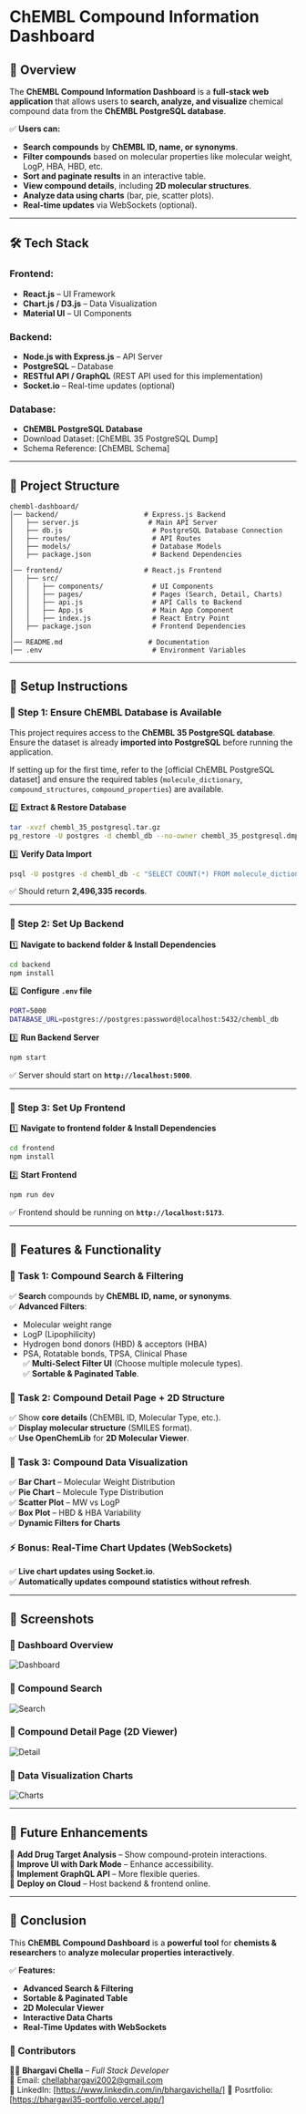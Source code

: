 # **ChEMBL Compound Information Dashboard**

## **📌 Overview**

The **ChEMBL Compound Information Dashboard** is a **full-stack web application** that allows users to **search, analyze, and visualize** chemical compound data from the **ChEMBL PostgreSQL database**.

✅ **Users can:**

- **Search compounds** by **ChEMBL ID, name, or synonyms**.
- **Filter compounds** based on molecular properties like molecular weight, LogP, HBA, HBD, etc.
- **Sort and paginate results** in an interactive table.
- **View compound details**, including **2D molecular structures**.
- **Analyze data using charts** (bar, pie, scatter plots).
- **Real-time updates** via WebSockets (optional).

---

## **🛠 Tech Stack**

### **Frontend:**

- **React.js** – UI Framework
- **Chart.js / D3.js** – Data Visualization
- **Material UI** – UI Components

### **Backend:**

- **Node.js with Express.js** – API Server
- **PostgreSQL** – Database
- **RESTful API / GraphQL** (REST API used for this implementation)
- **Socket.io** – Real-time updates (optional)

### **Database:**

- **ChEMBL PostgreSQL Database**
- Download Dataset: [ChEMBL 35 PostgreSQL Dump]
- Schema Reference: [ChEMBL Schema]

---

## **📂 Project Structure**

```
chembl-dashboard/
│── backend/                     # Express.js Backend
│   ├── server.js                 # Main API Server
│   ├── db.js                      # PostgreSQL Database Connection
│   ├── routes/                    # API Routes
│   ├── models/                    # Database Models
│   ├── package.json               # Backend Dependencies
│
│── frontend/                    # React.js Frontend
│   ├── src/
│   │   ├── components/            # UI Components
│   │   ├── pages/                 # Pages (Search, Detail, Charts)
│   │   ├── api.js                 # API Calls to Backend
│   │   ├── App.js                 # Main App Component
│   │   ├── index.js               # React Entry Point
│   ├── package.json               # Frontend Dependencies
│
│── README.md                     # Documentation
│── .env                           # Environment Variables
```

---

## **🚀 Setup Instructions**

### 📌 Step 1: Ensure ChEMBL Database is Available  
This project requires access to the **ChEMBL 35 PostgreSQL database**. Ensure the dataset is already **imported into PostgreSQL** before running the application.

If setting up for the first time, refer to the [official ChEMBL PostgreSQL dataset] and ensure the required tables (`molecule_dictionary`, `compound_structures`, `compound_properties`) are available.


2️⃣ **Extract & Restore Database**

```sh
tar -xvzf chembl_35_postgresql.tar.gz
pg_restore -U postgres -d chembl_db --no-owner chembl_35_postgresql.dmp
```

3️⃣ **Verify Data Import**

```sh
psql -U postgres -d chembl_db -c "SELECT COUNT(*) FROM molecule_dictionary;"
```

✅ Should return **2,496,335 records**.

---

### **📌 Step 2: Set Up Backend**

1️⃣ **Navigate to backend folder & Install Dependencies**

```sh
cd backend
npm install
```

2️⃣ **Configure `.env` file**

```sh
PORT=5000
DATABASE_URL=postgres://postgres:password@localhost:5432/chembl_db
```

3️⃣ **Run Backend Server**

```sh
npm start
```

✅ Server should start on **`http://localhost:5000`**.

---

### **📌 Step 3: Set Up Frontend**

1️⃣ **Navigate to frontend folder & Install Dependencies**

```sh
cd frontend
npm install
```

2️⃣ **Start Frontend**

```sh
npm run dev
```

✅ Frontend should be running on **`http://localhost:5173`**.

---

## **🎯 Features & Functionality**

### **🔹 Task 1: Compound Search & Filtering**

✅ **Search** compounds by **ChEMBL ID, name, or synonyms**.  
✅ **Advanced Filters**:

- Molecular weight range
- LogP (Lipophilicity)
- Hydrogen bond donors (HBD) & acceptors (HBA)
- PSA, Rotatable bonds, TPSA, Clinical Phase  
  ✅ **Multi-Select Filter UI** (Choose multiple molecule types).  
  ✅ **Sortable & Paginated Table**.

### **🔹 Task 2: Compound Detail Page + 2D Structure**

✅ Show **core details** (ChEMBL ID, Molecular Type, etc.).  
✅ **Display molecular structure** (SMILES format).  
✅ **Use OpenChemLib** for **2D Molecular Viewer**.

### **🔹 Task 3: Compound Data Visualization**

✅ **Bar Chart** – Molecular Weight Distribution  
✅ **Pie Chart** – Molecule Type Distribution  
✅ **Scatter Plot** – MW vs LogP  
✅ **Box Plot** – HBD & HBA Variability  
✅ **Dynamic Filters for Charts**

### **⚡ Bonus: Real-Time Chart Updates (WebSockets)**

✅ **Live chart updates using Socket.io**.  
✅ **Automatically updates compound statistics without refresh**.

---

## **📌 Screenshots**

### 🔹 **Dashboard Overview**

![Dashboard](frontend/public/dashboard.png)

### 🔹 **Compound Search**

![Search](frontend/public/Search.png)

### 🔹 **Compound Detail Page (2D Viewer)**

![Detail](frontend/public/details.png)

### 🔹 **Data Visualization Charts**

![Charts](frontend/public/chart.png)

---

## **🚀 Future Enhancements**

🔹 **Add Drug Target Analysis** – Show compound-protein interactions.  
🔹 **Improve UI with Dark Mode** – Enhance accessibility.  
🔹 **Implement GraphQL API** – More flexible queries.  
🔹 **Deploy on Cloud** – Host backend & frontend online.

---

## **🎯 Conclusion**

This **ChEMBL Compound Dashboard** is a **powerful tool** for **chemists & researchers** to **analyze molecular properties interactively**.

✅ **Features:**

- **Advanced Search & Filtering**
- **Sortable & Paginated Table**
- **2D Molecular Viewer**
- **Interactive Data Charts**
- **Real-Time Updates with WebSockets**


### **📌 Contributors**

👨‍💻 **Bhargavi Chella** – _Full Stack Developer_  
📩 Email: chellabhargavi2002@gmail.com  
📌 LinkedIn: [https://www.linkedin.com/in/bhargavichella/]
📌 Posrtfolio: [https://bhargavi35-portfolio.vercel.app/]

